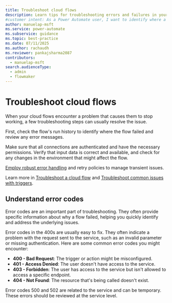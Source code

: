 ```yaml
---
title: Troubleshoot cloud flows
description: Learn tips for troubleshooting errors and failures in your Power Automate cloud flows, including how to fix 400-error codes.
#customer intent: As a Power Automate user, I want to identify where a flow failed so that I can review error messages and resolve issues.
author: manuelap-msft
ms.service: power-automate
ms.subservice: guidance
ms.topic: best-practice
ms.date: 07/11/2025
ms.author: rachaudh
ms.reviewer: pankajsharma2087
contributors:
  - manuelap-msft
search.audienceType:
  - admin
  - flowmaker
---
```


# Troubleshoot cloud flows

When your cloud flows encounter a problem that causes them to stop working, a few troubleshooting steps can usually resolve the issue.

First, check the flow's run history to identify where the flow failed and review any error messages.

Make sure that all connections are authenticated and have the necessary permissions. Verify that input data is correct and available, and check for any changes in the environment that might affect the flow.

[Employ robust error handling](error-handling.md) and retry policies to manage transient issues.

Learn more in [Troubleshoot a cloud flow](/power-automate/fix-flow-failures) and [Troubleshoot common issues with triggers](/power-automate/triggers-troubleshoot).

## Understand error codes

Error codes are an important part of troubleshooting. They often provide specific information about why a flow failed, helping you quickly identify and address the underlying issues.

Error codes in the 400s are usually easy to fix. They often indicate a problem with the request sent to the service, such as an invalid parameter or missing authentication. Here are some common error codes you might encounter:

- **400 - Bad Request**: The trigger or action might be misconfigured.
- **401 - Access Denied**: The user doesn't have access to the service.
- **403 - Forbidden**: The user has access to the service but isn't allowed to access a specific endpoint.
- **404 - Not Found**: The resource that's being called doesn't exist.

Error codes 500 and 502 are related to the service and can be temporary. These errors should be reviewed at the service level.
